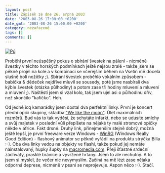 ```yaml
---
layout: post
title: Zápisek ze dne 26. srpna 2003
date: '2003-08-26 17:00:00 +0200'
date_gmt: '2003-08-26 15:00:00 +0200'
category: nezařazené
tags: []
comments: []
---
```

<p>
<div >  <a href="%base_url%/assets/old-images/veselypohled.jpg"><img alt="Pú" src="%base_url%/assets/old-images/veselypohled.jpg"></a>  </div>
<p>Proběhl první neúspěšný pokus o sbírání švestek na pálení - nicméně švestky v těchto horských podmínkach  ještě nejsou zralé - takže jsem se pěkně projel na kole a v kombinaci se včerejším během na Vsetín mě docela slušně bolí  nožičky ;). Sbírání švestek proběhlo vokálním způsobem - babička &amp; dědeček nejdříve mluvil se sousedy,  poté jsme nasbírali dva kýble švestek (otázka půlhodiny) a potom zase tři hodiny mluvení a mluvení a mluvení ;).  Naštěstí jsem si vzal kolo, tak jsem ujel asi o půlhodinu dřív, než skončilo "kafíčko". Heh.</p>
<p>Od jedné icq kamarádky jsem dostal dva perfektní linky. První je koncert přední opičí skupiny,  skladba <a href="http://yim.wz.cz/we_like_the_moon.swf" target="_blank">"We like the moon"</a>. Úlet maximálních  rozměrů. Bud vás to tak vyděsí, že schytáte infarkt, nebo se udusíte smíchy a svůj majetek v poslední vůli  přepíšete na nějaké ty malé stromové opičky někde v africe. Fakt drsné. Druhý link, přinejmenším stejně dobrý,  možná ještě lepší, je první freeware verze Windows -  <a href="http://www.deanliou.com/winrg/WinRG.htm" target="_blank">WinRG</a>  (Windows Really Good Edition) - flashový animátor  se pěkně vyřádil na produktu strýčka Billa :-). Oba dva linky vedou na objekty ve flashi, takže pokud jej  nemáte nainstalovaný, hupky šupky na <a href="http://www.macromedia.com" target="_blank">macromedia.com</a>.  Přeji šťastné srdeční záchvaty, prasklé bránice a vyvržené hrtany. Jsem to ale nechutný. A to jsem si myslel,  že večer nic nevymyslím. Začíná na mě lézt zase nějaká odporná deprese, nicméně v psaní se neprojevuje.  Aspon něco :-). Stačí.</p>
